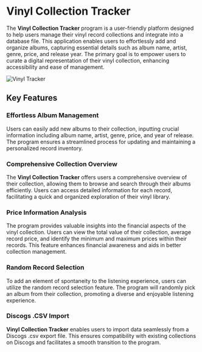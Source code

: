 # Vinyl Collection Tracker

The **Vinyl Collection Tracker** program is a user-friendly platform designed to help users manage their vinyl record collections and integrate into a database file. This application enables users to effortlessly add and organize albums, capturing essential details such as album name, artist, genre, price, and release year. The primary goal is to empower users to curate a digital representation of their vinyl collection, enhancing accessibility and ease of management.

![Vinyl Tracker](https://i.gyazo.com/534e7a684ea1a951a923fc64434eff44.png)

## Key Features

### Effortless Album Management

Users can easily add new albums to their collection, inputting crucial information including album name, artist, genre, price, and year of release. The program ensures a streamlined process for updating and maintaining a personalized record inventory.

### Comprehensive Collection Overview

The **Vinyl Collection Tracker** offers users a comprehensive overview of their collection, allowing them to browse and search through their albums efficiently. Users can access detailed information for each record, facilitating a quick and organized exploration of their vinyl library.

### Price Information Analysis

The program provides valuable insights into the financial aspects of the vinyl collection. Users can view the total value of their collection, average record price, and identify the minimum and maximum prices within their records. This feature enhances financial awareness and aids in better collection management.

### Random Record Selection

To add an element of spontaneity to the listening experience, users can utilize the random record selection feature. The program will randomly pick an album from their collection, promoting a diverse and enjoyable listening experience.

### Discogs .CSV Import

**Vinyl Collection Tracker** enables users to import data seamlessly from a Discogs .csv export file. This ensures compatibility with existing collections on Discogs and facilitates a smooth transition to the program.
